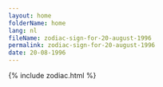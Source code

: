 ```yaml
---
layout: home
folderName: home
lang: nl
fileName: zodiac-sign-for-20-august-1996
permalink: zodiac-sign-for-20-august-1996
date: 20-08-1996
---
```

{% include zodiac.html %}
